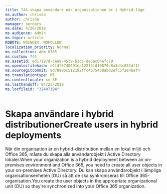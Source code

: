 ```yaml
---
title: 744 skapa användare när organisationen är i Hybrid-läge
ms.author: chrisda
author: chrisda
manager: serdars
ms.date: 4/26/2018
ms.audience: Admin
ms.topic: article
ROBOTS: NOINDEX, NOFOLLOW
localization_priority: Normal
ms.collection: Adm_O365
ms.custom: 744
ms.assetid: ed17197d-cee9-4539-b3dc-de5ac04efc79
ms.openlocfilehash: e4f4f5740491ea122f3fd10870c8a3d4c051df1f
ms.sourcegitcommit: 9d78905c512192ffc4675468abd2efc5f2e4baf4
ms.translationtype: MT
ms.contentlocale: sv-SE
ms.lasthandoff: 04/23/2019
ms.locfileid: "32407194"
---
```

# <a name="create-users-in-hybrid-deployments"></a><span data-ttu-id="2c1ee-102">Skapa användare i hybrid distributioner</span><span class="sxs-lookup"><span data-stu-id="2c1ee-102">Create users in hybrid deployments</span></span>

<span data-ttu-id="2c1ee-103">När din organisation är en hybrid-distribution mellan en lokal miljö och Office 365, måste du skapa alla användarobjekt i Active Directory lokaler.</span><span class="sxs-lookup"><span data-stu-id="2c1ee-103">When your organization is a hybrid deployment between an on-premises environment and Office 365, you need to create all user objects in your on-premises Active Directory.</span></span> <span data-ttu-id="2c1ee-104">Du kan skapa användarobjekt i lämpliga organisationsenheten (OU) så att de ska synkroniseras till Office 365-organisation.</span><span class="sxs-lookup"><span data-stu-id="2c1ee-104">You create the user objects in the appropriate organizational unit (OU) so they're synchronized into your Office 365 organization.</span></span>
